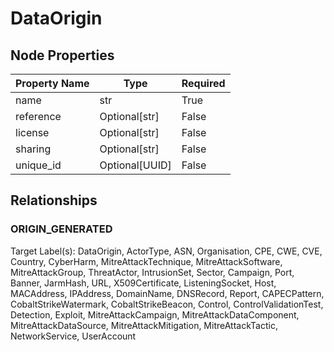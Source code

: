 # DataOrigin

## Node Properties

| Property Name | Type | Required |
| ------------- | ---- | -------- |
| name | str | True |
| reference | Optional[str] | False |
| license | Optional[str] | False |
| sharing | Optional[str] | False |
| unique_id | Optional[UUID] | False |

## Relationships

### ORIGIN_GENERATED

Target Label(s): DataOrigin, ActorType, ASN, Organisation, CPE, CWE, CVE, Country, CyberHarm, MitreAttackTechnique, MitreAttackSoftware, MitreAttackGroup, ThreatActor, IntrusionSet, Sector, Campaign, Port, Banner, JarmHash, URL, X509Certificate, ListeningSocket, Host, MACAddress, IPAddress, DomainName, DNSRecord, Report, CAPECPattern, CobaltStrikeWatermark, CobaltStrikeBeacon, Control, ControlValidationTest, Detection, Exploit, MitreAttackCampaign, MitreAttackDataComponent, MitreAttackDataSource, MitreAttackMitigation, MitreAttackTactic, NetworkService, UserAccount